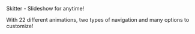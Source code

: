 Skitter - Slideshow for anytime!

With 22 different animations, two types of navigation and many options to customize!